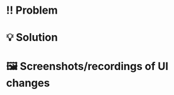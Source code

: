 # ‼️ Problem
<!-- What is the problem you're trying to solve with this PR? -->


# 💡 Solution
<!-- What is the proposed solution, and what changes did you make to the codebase in implementing it? -->


# 🖼️ Screenshots/recordings of UI changes

